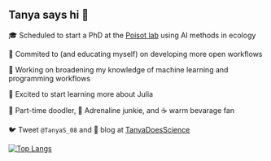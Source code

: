 ## Tanya says hi 👋

🎓 Scheduled to start a PhD at the [Poisot lab](https://poisotlab.io) using AI methods in ecology

🧪 Commited to (and educating myself) on developing more open workflows

🔭 Working on broadening my knowledge of machine learning and programming workflows

🌱 Excited to start learning more about Julia 

🎨 Part-time doodler, 🐾 Adrenaline junkie, and ☕️ warm bevarage fan

🐦 Tweet `@TanyaS_08` and 🏡 blog at [TanyaDoesScience](https://tanyadoesscience.com)







<!--
**TanyaS08/TanyaS08** is a ✨ _special_ ✨ repository because its `README.md` (this file) appears on your GitHub profile.

Here are some ideas to get you started:

- 🔭 I’m currently working on ...
- 🌱 I’m currently learning ...
- 👯 I’m looking to collaborate on ...
- 🤔 I’m looking for help with ...
- 💬 Ask me about ...
- 📫 How to reach me: ...
- 😄 Pronouns: ...
- ⚡ Fun fact: ...
-->

[![Top Langs](https://github-readme-stats.vercel.app/api/top-langs/?username=tanyas08&layout=compact)](https://github.com/anuraghazra/github-readme-stats)
